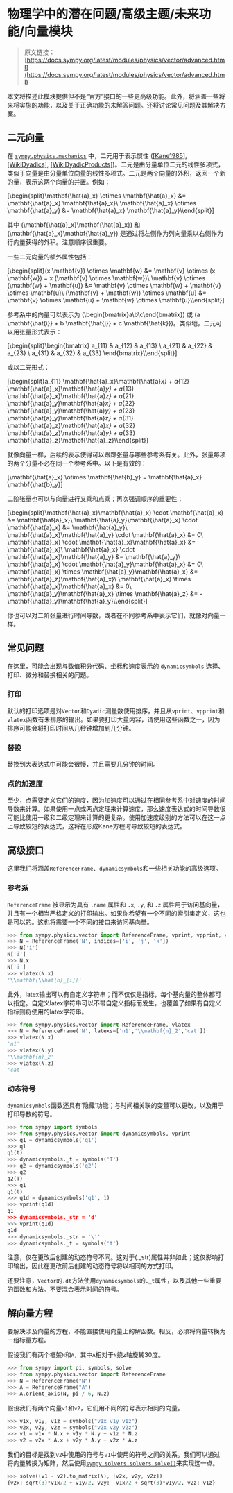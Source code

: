 # 物理学中的潜在问题/高级主题/未来功能/向量模块

> 原文链接：[https://docs.sympy.org/latest/modules/physics/vector/advanced.html](https://docs.sympy.org/latest/modules/physics/vector/advanced.html)

本文将描述此模块提供但不是“官方”接口的一些更高级功能。此外，将涵盖一些将来将实施的功能，以及关于正确功能的未解答问题。还将讨论常见问题及其解决方案。

## 二元向量

在 [`sympy.physics.mechanics`](../mechanics/index.html#module-sympy.physics.mechanics "sympy.physics.mechanics") 中，二元用于表示惯性 ([[Kane1985]](../mechanics/reference.html#kane1985), [[WikiDyadics]](index.html#wikidyadics), [[WikiDyadicProducts]](index.html#wikidyadicproducts))。二元是由分量单位二元的线性多项式，类似于向量是由分量单位向量的线性多项式。二元是两个向量的外积，返回一个新的量，表示这两个向量的并置。例如：

\[\begin{split}\mathbf{\hat{a}_x} \otimes \mathbf{\hat{a}_x} &= \mathbf{\hat{a}_x} \mathbf{\hat{a}_x}\\ \mathbf{\hat{a}_x} \otimes \mathbf{\hat{a}_y} &= \mathbf{\hat{a}_x} \mathbf{\hat{a}_y}\\\end{split}\]

其中 \(\mathbf{\hat{a}_x}\mathbf{\hat{a}_x}\) 和 \(\mathbf{\hat{a}_x}\mathbf{\hat{a}_y}\) 是通过将左侧作为列向量乘以右侧作为行向量获得的外积。注意顺序很重要。

一些二元向量的额外属性包括：

\[\begin{split}(x \mathbf{v}) \otimes \mathbf{w} &= \mathbf{v} \otimes (x \mathbf{w}) = x (\mathbf{v} \otimes \mathbf{w})\\ \mathbf{v} \otimes (\mathbf{w} + \mathbf{u}) &= \mathbf{v} \otimes \mathbf{w} + \mathbf{v} \otimes \mathbf{u}\\ (\mathbf{v} + \mathbf{w}) \otimes \mathbf{u} &= \mathbf{v} \otimes \mathbf{u} + \mathbf{w} \otimes \mathbf{u}\\\end{split}\]

参考系中的向量可以表示为 \(\begin{bmatrix}a\\b\\c\end{bmatrix}\) 或 \(a \mathbf{\hat{i}} + b \mathbf{\hat{j}} + c \mathbf{\hat{k}}\)。类似地，二元可以用张量形式表示：

\[\begin{split}\begin{bmatrix} a_{11} & a_{12} & a_{13} \\ a_{21} & a_{22} & a_{23} \\ a_{31} & a_{32} & a_{33} \end{bmatrix}\\\end{split}\]

或以二元形式：

\[\begin{split}a_{11} \mathbf{\hat{a}_x}\mathbf{\hat{a}_x} + a_{12} \mathbf{\hat{a}_x}\mathbf{\hat{a}_y} + a_{13} \mathbf{\hat{a}_x}\mathbf{\hat{a}_z} + a_{21} \mathbf{\hat{a}_y}\mathbf{\hat{a}_x} + a_{22} \mathbf{\hat{a}_y}\mathbf{\hat{a}_y} + a_{23} \mathbf{\hat{a}_y}\mathbf{\hat{a}_z} + a_{31} \mathbf{\hat{a}_z}\mathbf{\hat{a}_x} + a_{32} \mathbf{\hat{a}_z}\mathbf{\hat{a}_y} + a_{33} \mathbf{\hat{a}_z}\mathbf{\hat{a}_z}\\\end{split}\]

就像向量一样，后续的表示使得可以跟踪张量与哪些参考系有关。此外，张量每项的两个分量不必在同一个参考系中。以下是有效的：

\[\mathbf{\hat{a}_x} \otimes \mathbf{\hat{b}_y} = \mathbf{\hat{a}_x} \mathbf{\hat{b}_y}\]

二阶张量也可以与向量进行叉乘和点乘；再次强调顺序的重要性：

\[\begin{split}\mathbf{\hat{a}_x}\mathbf{\hat{a}_x} \cdot \mathbf{\hat{a}_x} &= \mathbf{\hat{a}_x}\\ \mathbf{\hat{a}_y}\mathbf{\hat{a}_x} \cdot \mathbf{\hat{a}_x} &= \mathbf{\hat{a}_y}\\ \mathbf{\hat{a}_x}\mathbf{\hat{a}_y} \cdot \mathbf{\hat{a}_x} &= 0\\ \mathbf{\hat{a}_x} \cdot \mathbf{\hat{a}_x}\mathbf{\hat{a}_x} &= \mathbf{\hat{a}_x}\\ \mathbf{\hat{a}_x} \cdot \mathbf{\hat{a}_x}\mathbf{\hat{a}_y} &= \mathbf{\hat{a}_y}\\ \mathbf{\hat{a}_x} \cdot \mathbf{\hat{a}_y}\mathbf{\hat{a}_x} &= 0\\ \mathbf{\hat{a}_x} \times \mathbf{\hat{a}_y}\mathbf{\hat{a}_x} &= \mathbf{\hat{a}_z}\mathbf{\hat{a}_x}\\ \mathbf{\hat{a}_x} \times \mathbf{\hat{a}_x}\mathbf{\hat{a}_x} &= 0\\ \mathbf{\hat{a}_y}\mathbf{\hat{a}_x} \times \mathbf{\hat{a}_z} &= - \mathbf{\hat{a}_y}\mathbf{\hat{a}_y}\\\end{split}\]

你也可以对二阶张量进行时间导数，或者在不同参考系中表示它们，就像对向量一样。

## 常见问题

在这里，可能会出现与数值积分代码、坐标和速度表示的 `dynamicsymbols` 选择、打印、微分和替换相关的问题。

### 打印

默认的打印选项是对`Vector`和`Dyadic`测量数使用排序，并且从`vprint`、`vpprint`和`vlatex`函数有未排序的输出。如果要打印大量内容，请使用这些函数之一，因为排序可能会将打印时间从几秒钟增加到几分钟。

### 替换

替换到大表达式中可能会很慢，并且需要几分钟的时间。

### 点的加速度

至少，点需要定义它们的速度，因为加速度可以通过在相同参考系中对速度的时间导数来计算。如果使用一点或两点定理来计算速度，那么速度表达式的时间导数很可能比使用一级和二级定理来计算的更复杂。使用加速度级别的方法可以在这一点上导致较短的表达式，这将在形成Kane方程时导致较短的表达式。

## 高级接口

这里我们将涵盖`ReferenceFrame`、`dynamicsymbols`和一些相关功能的高级选项。

### 参考系

`ReferenceFrame` 被显示为具有 `.name` 属性和 `.x`, `.y`, 和 `.z` 属性用于访问基向量，并且有一个相当严格定义的打印输出。如果你希望有一个不同的索引集定义，这也是可以的。这也将需要一个不同的接口来访问基向量。

```py
>>> from sympy.physics.vector import ReferenceFrame, vprint, vpprint, vlatex
>>> N = ReferenceFrame('N', indices=['i', 'j', 'k'])
>>> N['i']
N['i']
>>> N.x
N['i']
>>> vlatex(N.x)
'\\mathbf{\\hat{n}_{i}}' 
```

此外，latex输出可以有自定义字符串；而不仅仅是指标，每个基向量的整体都可以指定。自定义latex字符串可以不带自定义指标而发生，也覆盖了如果有自定义指标则将使用的latex字符串。

```py
>>> from sympy.physics.vector import ReferenceFrame, vlatex
>>> N = ReferenceFrame('N', latexs=['n1','\\mathbf{n}_2','cat'])
>>> vlatex(N.x)
'n1'
>>> vlatex(N.y)
'\\mathbf{n}_2'
>>> vlatex(N.z)
'cat' 
```

### 动态符号

`dynamicsymbols`函数还具有‘隐藏’功能；与时间相关联的变量可以更改，以及用于打印导数的符号。

```py
>>> from sympy import symbols
>>> from sympy.physics.vector import dynamicsymbols, vprint
>>> q1 = dynamicsymbols('q1')
>>> q1
q1(t)
>>> dynamicsymbols._t = symbols('T')
>>> q2 = dynamicsymbols('q2')
>>> q2
q2(T)
>>> q1
q1(t)
>>> q1d = dynamicsymbols('q1', 1)
>>> vprint(q1d)
q1'
>>> dynamicsymbols._str = 'd'
>>> vprint(q1d)
q1d
>>> dynamicsymbols._str = '\''
>>> dynamicsymbols._t = symbols('t') 
```

注意，仅在更改后创建的动态符号不同。这对于\(._str\)属性并非如此；这仅影响打印输出，因此在更改前后创建的动态符号将以相同的方式打印。

还要注意，`Vector`的`.dt`方法使用`dynamicsymbols`的`._t`属性，以及其他一些重要的函数和方法。不要混合表示时间的符号。

## 解向量方程

要解决涉及向量的方程，不能直接使用向量上的解函数。相反，必须将向量转换为一组标量方程。

假设我们有两个框架`N`和`A`，其中`A`相对于`N`绕z轴旋转30度。

```py
>>> from sympy import pi, symbols, solve
>>> from sympy.physics.vector import ReferenceFrame
>>> N = ReferenceFrame("N")
>>> A = ReferenceFrame("A")
>>> A.orient_axis(N, pi / 6, N.z) 
```

假设我们有两个向量`v1`和`v2`，它们用不同的符号表示相同的向量。

```py
>>> v1x, v1y, v1z = symbols("v1x v1y v1z")
>>> v2x, v2y, v2z = symbols("v2x v2y v2z")
>>> v1 = v1x * N.x + v1y * N.y + v1z * N.z
>>> v2 = v2x * A.x + v2y * A.y + v2z * A.z 
```

我们的目标是找到`v2`中使用的符号与`v1`中使用的符号之间的关系。我们可以通过将向量转换为矩阵，然后使用[`sympy.solvers.solvers.solve()`](../../solvers/solvers.html#sympy.solvers.solvers.solve "sympy.solvers.solvers.solve")来实现这一点。

```py
>>> solve((v1 - v2).to_matrix(N), [v2x, v2y, v2z])
{v2x: sqrt(3)*v1x/2 + v1y/2, v2y: -v1x/2 + sqrt(3)*v1y/2, v2z: v1z} 
```
